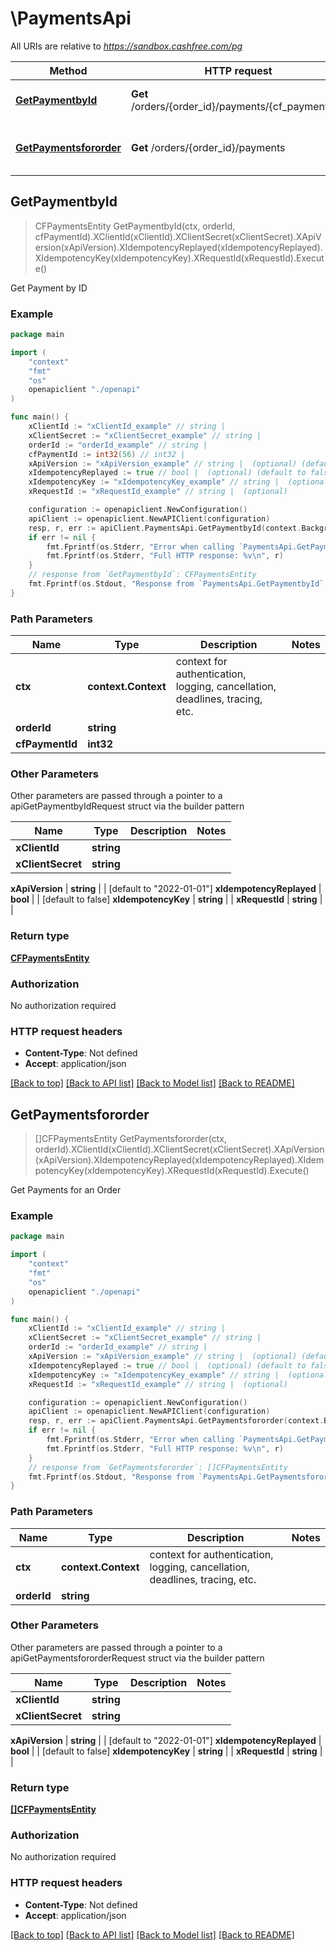 # \PaymentsApi

All URIs are relative to *https://sandbox.cashfree.com/pg*

Method | HTTP request | Description
------------- | ------------- | -------------
[**GetPaymentbyId**](PaymentsApi.md#GetPaymentbyId) | **Get** /orders/{order_id}/payments/{cf_payment_id} | Get Payment by ID
[**GetPaymentsfororder**](PaymentsApi.md#GetPaymentsfororder) | **Get** /orders/{order_id}/payments | Get Payments for an Order



## GetPaymentbyId

> CFPaymentsEntity GetPaymentbyId(ctx, orderId, cfPaymentId).XClientId(xClientId).XClientSecret(xClientSecret).XApiVersion(xApiVersion).XIdempotencyReplayed(xIdempotencyReplayed).XIdempotencyKey(xIdempotencyKey).XRequestId(xRequestId).Execute()

Get Payment by ID



### Example

```go
package main

import (
    "context"
    "fmt"
    "os"
    openapiclient "./openapi"
)

func main() {
    xClientId := "xClientId_example" // string | 
    xClientSecret := "xClientSecret_example" // string | 
    orderId := "orderId_example" // string | 
    cfPaymentId := int32(56) // int32 | 
    xApiVersion := "xApiVersion_example" // string |  (optional) (default to "2022-01-01")
    xIdempotencyReplayed := true // bool |  (optional) (default to false)
    xIdempotencyKey := "xIdempotencyKey_example" // string |  (optional)
    xRequestId := "xRequestId_example" // string |  (optional)

    configuration := openapiclient.NewConfiguration()
    apiClient := openapiclient.NewAPIClient(configuration)
    resp, r, err := apiClient.PaymentsApi.GetPaymentbyId(context.Background(), orderId, cfPaymentId).XClientId(xClientId).XClientSecret(xClientSecret).XApiVersion(xApiVersion).XIdempotencyReplayed(xIdempotencyReplayed).XIdempotencyKey(xIdempotencyKey).XRequestId(xRequestId).Execute()
    if err != nil {
        fmt.Fprintf(os.Stderr, "Error when calling `PaymentsApi.GetPaymentbyId``: %v\n", err)
        fmt.Fprintf(os.Stderr, "Full HTTP response: %v\n", r)
    }
    // response from `GetPaymentbyId`: CFPaymentsEntity
    fmt.Fprintf(os.Stdout, "Response from `PaymentsApi.GetPaymentbyId`: %v\n", resp)
}
```

### Path Parameters


Name | Type | Description  | Notes
------------- | ------------- | ------------- | -------------
**ctx** | **context.Context** | context for authentication, logging, cancellation, deadlines, tracing, etc.
**orderId** | **string** |  | 
**cfPaymentId** | **int32** |  | 

### Other Parameters

Other parameters are passed through a pointer to a apiGetPaymentbyIdRequest struct via the builder pattern


Name | Type | Description  | Notes
------------- | ------------- | ------------- | -------------
 **xClientId** | **string** |  | 
 **xClientSecret** | **string** |  | 


 **xApiVersion** | **string** |  | [default to &quot;2022-01-01&quot;]
 **xIdempotencyReplayed** | **bool** |  | [default to false]
 **xIdempotencyKey** | **string** |  | 
 **xRequestId** | **string** |  | 

### Return type

[**CFPaymentsEntity**](CFPaymentsEntity.md)

### Authorization

No authorization required

### HTTP request headers

- **Content-Type**: Not defined
- **Accept**: application/json

[[Back to top]](#) [[Back to API list]](../README.md#documentation-for-api-endpoints)
[[Back to Model list]](../README.md#documentation-for-models)
[[Back to README]](../README.md)


## GetPaymentsfororder

> []CFPaymentsEntity GetPaymentsfororder(ctx, orderId).XClientId(xClientId).XClientSecret(xClientSecret).XApiVersion(xApiVersion).XIdempotencyReplayed(xIdempotencyReplayed).XIdempotencyKey(xIdempotencyKey).XRequestId(xRequestId).Execute()

Get Payments for an Order



### Example

```go
package main

import (
    "context"
    "fmt"
    "os"
    openapiclient "./openapi"
)

func main() {
    xClientId := "xClientId_example" // string | 
    xClientSecret := "xClientSecret_example" // string | 
    orderId := "orderId_example" // string | 
    xApiVersion := "xApiVersion_example" // string |  (optional) (default to "2022-01-01")
    xIdempotencyReplayed := true // bool |  (optional) (default to false)
    xIdempotencyKey := "xIdempotencyKey_example" // string |  (optional)
    xRequestId := "xRequestId_example" // string |  (optional)

    configuration := openapiclient.NewConfiguration()
    apiClient := openapiclient.NewAPIClient(configuration)
    resp, r, err := apiClient.PaymentsApi.GetPaymentsfororder(context.Background(), orderId).XClientId(xClientId).XClientSecret(xClientSecret).XApiVersion(xApiVersion).XIdempotencyReplayed(xIdempotencyReplayed).XIdempotencyKey(xIdempotencyKey).XRequestId(xRequestId).Execute()
    if err != nil {
        fmt.Fprintf(os.Stderr, "Error when calling `PaymentsApi.GetPaymentsfororder``: %v\n", err)
        fmt.Fprintf(os.Stderr, "Full HTTP response: %v\n", r)
    }
    // response from `GetPaymentsfororder`: []CFPaymentsEntity
    fmt.Fprintf(os.Stdout, "Response from `PaymentsApi.GetPaymentsfororder`: %v\n", resp)
}
```

### Path Parameters


Name | Type | Description  | Notes
------------- | ------------- | ------------- | -------------
**ctx** | **context.Context** | context for authentication, logging, cancellation, deadlines, tracing, etc.
**orderId** | **string** |  | 

### Other Parameters

Other parameters are passed through a pointer to a apiGetPaymentsfororderRequest struct via the builder pattern


Name | Type | Description  | Notes
------------- | ------------- | ------------- | -------------
 **xClientId** | **string** |  | 
 **xClientSecret** | **string** |  | 

 **xApiVersion** | **string** |  | [default to &quot;2022-01-01&quot;]
 **xIdempotencyReplayed** | **bool** |  | [default to false]
 **xIdempotencyKey** | **string** |  | 
 **xRequestId** | **string** |  | 

### Return type

[**[]CFPaymentsEntity**](CFPaymentsEntity.md)

### Authorization

No authorization required

### HTTP request headers

- **Content-Type**: Not defined
- **Accept**: application/json

[[Back to top]](#) [[Back to API list]](../README.md#documentation-for-api-endpoints)
[[Back to Model list]](../README.md#documentation-for-models)
[[Back to README]](../README.md)

